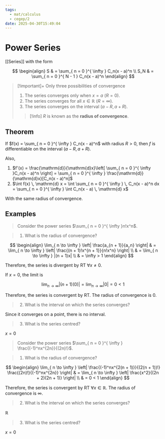```yaml
---
tags:
  - mat/calculus
  - cegep/2
date: 2025-04-30T15:49:04
---
```


# Power Series

[[Series]] with the form

$$
\begin{align}
S & = \sum_{ n = 0 }^{ \infty } C_n(x - a)^n \\
S_N & = \sum_{ n = 0 }^{ N - 1 } C_n(x - a)^n
\end{align}
$$

> [!important]+ Only three possibilities of convergence
> 1. The series converges only when $x = a$ ($R = 0$).
> 2. The series converges for all $x \in \mathbb{R}$ ($R = \infty$).
> 3. The series converges on the interval $(a - R, a + R)$.
>
>  > [!info] $R$ is known as the **radius of convergence**.

## Theorem

If $f(x) = \sum_{ n = 0 }^{ \infty } C_n(x - a)^n$ with radius $R > 0$, then $f$ is differentiable on the interval $(a - R, a + R)$.

Also,

1. $f'(x) = \frac{\mathrm{d}}{\mathrm{d}x}\left[ \sum_{ n = 0 }^{ \infty }C_n(x - a)^n \right] = \sum_{ n = 0 }^{ \infty } \frac{\mathrm{d}}{\mathrm{d}x}[C_n(x - a)^n]$
2. $\int f(x) \, \mathrm{d} x = \int \sum_{ n = 0 }^{ \infty } \, C_n(x - a)^n dx = \sum_{ n = 0 }^{ \infty } \int C_n(x - a) \, \mathrm{d} x$

With the same radius of convergence.

## Examples

> Consider the power series $\sum_{ n = 0 }^{ \infty }n!x^n$.

> 1. What is the radius of convergence?

$$
\begin{align}
\lim_{ n \to \infty } \left| \frac{a_{n + 1}}{a_n} \right| & = \lim_{ n \to \infty } \left| \frac{(n + 1)!x^{n + 1}}{n!x^n} \right| \\
 & = \lim_{ n \to \infty } |(n + 1)x| \\
 & = \infty > 1
\end{align}
$$

Therefore, the series is divergent by RT $\forall x \ne 0$.

If $x = 0$, the limit is

$$
\lim_{ n \to \infty } |(n + 1)(0)| = \lim_{ n \to \infty } |0| = 0 < 1
$$

Therefore, the series is convergent by RT. The radius of convergence is 0.

> 2. What is the interval on which the series converges?

Since it converges on a point, there is no interval.

> 3. What is the series centred?

$x = 0$

> Consider the power series $\sum_{ n = 0 }^{ \infty } \frac{(-1)^nx^{2n}}{(2n)!}$.

> 1. What is the radius of convergence?

$$
\begin{align}
\lim_{ n \to \infty } \left| \frac{(-1)^nx^{2(n + 1)}}{(2(n + 1))!} \frac{(2n)!}{(-1)^nx^{2n}} \right| & = \lim_{ n \to \infty } \left| \frac{x^2}{(2n + 2)(2n + 1)} \right| \\
 & = 0 < 1
\end{align}
$$

Therefore, the series is convergent by RT $\forall x\in \mathbb{R}$. The radius of convergence is $\infty$.

> 2. What is the interval on which the series converges?

$\mathbb{R}$

> 3. What is the series centred?

$x = 0$
